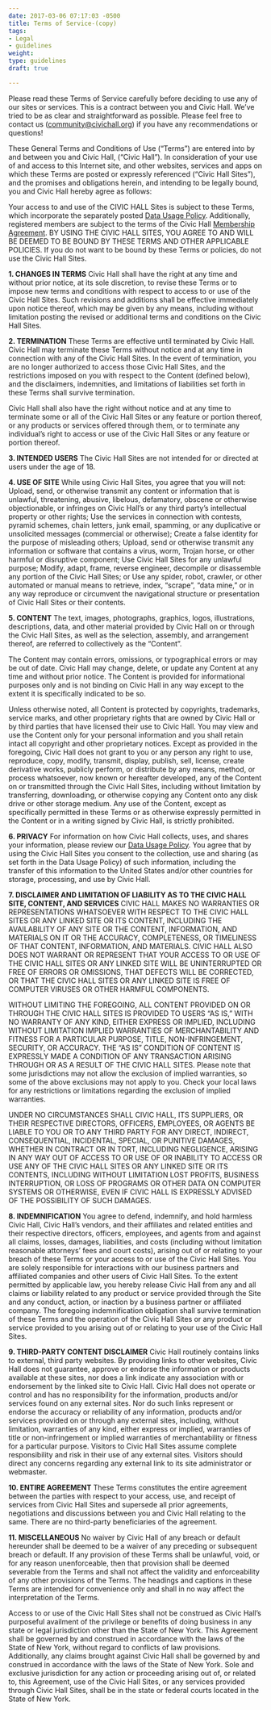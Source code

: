 ```yaml
---
date: 2017-03-06 07:17:03 -0500
title: Terms of Service-(copy)
tags:
- Legal
- guidelines
weight: 
type: guidelines
draft: true

---
```

Please read these Terms of Service carefully before deciding to use any of our sites or services. This is a contract between you and Civic Hall. We’ve tried to be as clear and straightforward as possible. Please feel free to contact us ([community@civichall.org](mailto:community@civichall.org)) if you have any recommendations or questions!

These General Terms and Conditions of Use (“Terms”) are entered into by and between you and Civic Hall, (“Civic Hall”). In consideration of your use of and access to this Internet site, and other websites, services and apps on which these Terms are posted or expressly referenced (“Civic Hall Sites”), and the promises and obligations herein, and intending to be legally bound, you and Civic Hall hereby agree as follows:

Your access to and use of the CIVIC HALL Sites is subject to these Terms, which incorporate the separately posted [Data Usage Policy](http://civichall.org/data-use-policy/). Additionally, registered members are subject to the terms of the Civic Hall [Membership Agreement](http://civichall.org/membership-agreement/). BY USING THE CIVIC HALL SITES, YOU AGREE TO AND WILL BE DEEMED TO BE BOUND BY THESE TERMS AND OTHER APPLICABLE POLICIES. If you do not want to be bound by these Terms or policies, do not use the Civic Hall Sites.

**1. CHANGES IN TERMS**
Civic Hall shall have the right at any time and without prior notice, at its sole discretion, to revise these Terms or to impose new terms and conditions with respect to access to or use of the Civic Hall Sites. Such revisions and additions shall be effective immediately upon notice thereof, which may be given by any means, including without limitation posting the revised or additional terms and conditions on the Civic Hall Sites.

**2. TERMINATION**
These Terms are effective until terminated by Civic Hall. Civic Hall may terminate these Terms without notice and at any time in connection with any of the Civic Hall Sites. In the event of termination, you are no longer authorized to access those Civic Hall Sites, and the restrictions imposed on you with respect to the Content (defined below), and the disclaimers, indemnities, and limitations of liabilities set forth in these Terms shall survive termination.

Civic Hall shall also have the right without notice and at any time to terminate some or all of the Civic Hall Sites or any feature or portion thereof, or any products or services offered through them, or to terminate any individual’s right to access or use of the Civic Hall Sites or any feature or portion thereof.

**3. INTENDED USERS**
The Civic Hall Sites are not intended for or directed at users under the age of 18.

**4. USE OF SITE**
While using Civic Hall Sites, you agree that you will not:
Upload, send, or otherwise transmit any content or information that is unlawful, threatening, abusive, libelous, defamatory, obscene or otherwise objectionable, or infringes on Civic Hall’s or any third party’s intellectual property or other rights;
Use the services in connection with contests, pyramid schemes, chain letters, junk email, spamming, or any duplicative or unsolicited messages (commercial or otherwise);
Create a false identity for the purpose of misleading others;
Upload, send or otherwise transmit any information or software that contains a virus, worm, Trojan horse, or other harmful or disruptive component;
Use Civic Hall Sites for any unlawful purpose;
Modify, adapt, frame, reverse engineer, decompile or disassemble any portion of the Civic Hall Sites; or
Use any spider, robot, crawler, or other automated or manual means to retrieve, index, “scrape”, “data mine,” or in any way reproduce or circumvent the navigational structure or presentation of Civic Hall Sites or their contents.

**5. CONTENT**
The text, images, photographs, graphics, logos, illustrations, descriptions, data, and other material provided by Civic Hall on or through the Civic Hall Sites, as well as the selection, assembly, and arrangement thereof, are referred to collectively as the “Content”.

The Content may contain errors, omissions, or typographical errors or may be out of date. Civic Hall may change, delete, or update any Content at any time and without prior notice. The Content is provided for informational purposes only and is not binding on Civic Hall in any way except to the extent it is specifically indicated to be so.

Unless otherwise noted, all Content is protected by copyrights, trademarks, service marks, and other proprietary rights that are owned by Civic Hall or by third parties that have licensed their use to Civic Hall. You may view and use the Content only for your personal information and you shall retain intact all copyright and other proprietary notices. Except as provided in the foregoing, Civic Hall does not grant to you or any person any right to use, reproduce, copy, modify, transmit, display, publish, sell, license, create derivative works, publicly perform, or distribute by any means, method, or process whatsoever, now known or hereafter developed, any of the Content on or transmitted through the Civic Hall Sites, including without limitation by transferring, downloading, or otherwise copying any Content onto any disk drive or other storage medium. Any use of the Content, except as specifically permitted in these Terms or as otherwise expressly permitted in the Content or in a writing signed by Civic Hall, is strictly prohibited.

**6. PRIVACY**
For information on how Civic Hall collects, uses, and shares your information, please review our [Data Usage Policy](http://civichall.org/data-use-policy/). You agree that by using the Civic Hall Sites you consent to the collection, use and sharing (as set forth in the Data Usage Policy) of such information, including the transfer of this information to the United States and/or other countries for storage, processing, and use by Civic Hall.

**7. DISCLAIMER AND LIMITATION OF LIABILITY AS TO THE CIVIC HALL SITE, CONTENT, AND SERVICES**
CIVIC HALL MAKES NO WARRANTIES OR REPRESENTATIONS WHATSOEVER WITH RESPECT TO THE CIVIC HALL SITES OR ANY LINKED SITE OR ITS CONTENT, INCLUDING THE AVAILABILITY OF ANY SITE OR THE CONTENT, INFORMATION, AND MATERIALS ON IT OR THE ACCURACY, COMPLETENESS, OR TIMELINESS OF THAT CONTENT, INFORMATION, AND MATERIALS. CIVIC HALL ALSO DOES NOT WARRANT OR REPRESENT THAT YOUR ACCESS TO OR USE OF THE CIVIC HALL SITES OR ANY LINKED SITE WILL BE UNINTERRUPTED OR FREE OF ERRORS OR OMISSIONS, THAT DEFECTS WILL BE CORRECTED, OR THAT THE CIVIC HALL SITES OR ANY LINKED SITE IS FREE OF COMPUTER VIRUSES OR OTHER HARMFUL COMPONENTS.

WITHOUT LIMITING THE FOREGOING, ALL CONTENT PROVIDED ON OR THROUGH THE CIVIC HALL SITES IS PROVIDED TO USERS “AS IS,” WITH NO WARRANTY OF ANY KIND, EITHER EXPRESS OR IMPLIED, INCLUDING WITHOUT LIMITATION IMPLIED WARRANTIES OF MERCHANTABILITY AND FITNESS FOR A PARTICULAR PURPOSE, TITLE, NON-INFRINGEMENT, SECURITY, OR ACCURACY. THE “AS IS” CONDITION OF CONTENT IS EXPRESSLY MADE A CONDITION OF ANY TRANSACTION ARISING THROUGH OR AS A RESULT OF THE CIVIC HALL SITES. Please note that some jurisdictions may not allow the exclusion of implied warranties, so some of the above exclusions may not apply to you. Check your local laws for any restrictions or limitations regarding the exclusion of implied warranties.

UNDER NO CIRCUMSTANCES SHALL CIVIC HALL, ITS SUPPLIERS, OR THEIR RESPECTIVE DIRECTORS, OFFICERS, EMPLOYEES, OR AGENTS BE LIABLE TO YOU OR TO ANY THIRD PARTY FOR ANY DIRECT, INDIRECT, CONSEQUENTIAL, INCIDENTAL, SPECIAL, OR PUNITIVE DAMAGES, WHETHER IN CONTRACT OR IN TORT, INCLUDING NEGLIGENCE, ARISING IN ANY WAY OUT OF ACCESS TO OR USE OF OR INABILITY TO ACCESS OR USE ANY OF THE CIVIC HALL SITES OR ANY LINKED SITE OR ITS CONTENTS, INCLUDING WITHOUT LIMITATION LOST PROFITS, BUSINESS INTERRUPTION, OR LOSS OF PROGRAMS OR OTHER DATA ON COMPUTER SYSTEMS OR OTHERWISE, EVEN IF CIVIC HALL IS EXPRESSLY ADVISED OF THE POSSIBILITY OF SUCH DAMAGES.

**8. INDEMNIFICATION**
You agree to defend, indemnify, and hold harmless Civic Hall, Civic Hall’s vendors, and their affiliates and related entities and their respective directors, officers, employees, and agents from and against all claims, losses, damages, liabilities, and costs (including without limitation reasonable attorneys’ fees and court costs), arising out of or relating to your breach of these Terms or your access to or use of the Civic Hall Sites. You are solely responsible for interactions with our business partners and affiliated companies and other users of Civic Hall Sites. To the extent permitted by applicable law, you hereby release Civic Hall from any and all claims or liability related to any product or service provided through the Site and any conduct, action, or inaction by a business partner or affiliated company. The foregoing indemnification obligation shall survive termination of these Terms and the operation of the Civic Hall Sites or any product or service provided to you arising out of or relating to your use of the Civic Hall Sites.

**9. THIRD-PARTY CONTENT DISCLAIMER**
Civic Hall routinely contains links to external, third party websites. By providing links to other websites, Civic Hall does not guarantee, approve or endorse the information or products available at these sites, nor does a link indicate any association with or endorsement by the linked site to Civic Hall. Civic Hall does not operate or control and has no responsibility for the information, products and/or services found on any external sites. Nor do such links represent or endorse the accuracy or reliability of any information, products and/or services provided on or through any external sites, including, without limitation, warranties of any kind, either express or implied, warranties of title or non-infringement or implied warranties of merchantability or fitness for a particular purpose. Visitors to Civic Hall Sites assume complete responsibility and risk in their use of any external sites. Visitors should direct any concerns regarding any external link to its site administrator or webmaster.

**10. ENTIRE AGREEMENT**
These Terms constitutes the entire agreement between the parties with respect to your access, use, and receipt of services from Civic Hall Sites and supersede all prior agreements, negotiations and discussions between you and Civic Hall relating to the same. There are no third-party beneficiaries of the agreement.

**11. MISCELLANEOUS**
No waiver by Civic Hall of any breach or default hereunder shall be deemed to be a waiver of any preceding or subsequent breach or default. If any provision of these Terms shall be unlawful, void, or for any reason unenforceable, then that provision shall be deemed severable from the Terms and shall not affect the validity and enforceability of any other provisions of the Terms. The headings and captions in these Terms are intended for convenience only and shall in no way affect the interpretation of the Terms.

Access to or use of the Civic Hall Sites shall not be construed as Civic Hall’s purposeful availment of the privilege or benefits of doing business in any state or legal jurisdiction other than the State of New York. This Agreement shall be governed by and construed in accordance with the laws of the State of New York, without regard to conflicts of law provisions. Additionally, any claims brought against Civic Hall shall be governed by and construed in accordance with the laws of the State of New York. Sole and exclusive jurisdiction for any action or proceeding arising out of, or related to, this Agreement, use of the Civic Hall Sites, or any services provided through Civic Hall Sites, shall be in the state or federal courts located in the State of New York.
